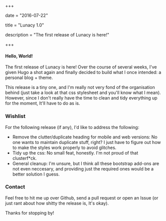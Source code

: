 +++

date = "2016-07-22"

title = "Lunacy 1.0"

description = "The first release of Lunacy is here!"

+++

#### Hello, World!

The first release of Lunacy is here! Over the course of several weeks, I've given Hugo a shot again and finally decided to build what I once intended: a personal blog + theme.

This release is a tiny one, and I'm really not very fond of the organisation behind (just take a look at that css stylesheet and you'll know what I mean). However, since I don't really have the time to clean and tidy everything up for the moment, It'll have to do as is.

### Wishlist

For the following release (if any), I'd like to address the following:

- Remove the clutter/duplicate heading for mobile and web versions: No one wants to maintain duplicate stuff, right? I just have to figure out how to make the styles work properly to avoid glitches.
- Tidy up the css: No small feat, honestly. I'm not proud of that clusterf*ck.
- General cleanup: I'm unsure, but I think all these bootstrap add-ons are not even neccesary, and providing just the required ones would be a better solution I guess.

### Contact

Feel free to hit me up over Github, send a pull request or open an Issue (or just rant about how shitty the release is, It's okay).

Thanks for stopping by!